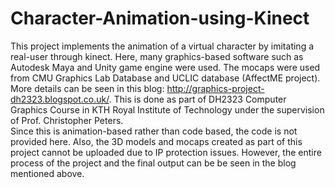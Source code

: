 # Character-Animation-using-Kinect
This project implements the animation of a virtual character by imitating a real-user through kinect. Here, many graphics-based software such as Autodesk Maya and Unity game engine were used. The mocaps were used from CMU Graphics Lab Database and UCLIC database (AffectME project). 
More details can be seen in this blog: http://graphics-project-dh2323.blogspot.co.uk/. 
This is done as part of DH2323 Computer Graphics Course in KTH Royal Institute of Technology under the supervision of Prof. Christopher Peters.  
Since this is animation-based rather than code based, the code is not provided here. Also, the 3D models and mocaps created as part of this project cannot be uploaded due to IP protection issues. However, the entire process of the project and the final output can be be seen in the blog mentioned above.
